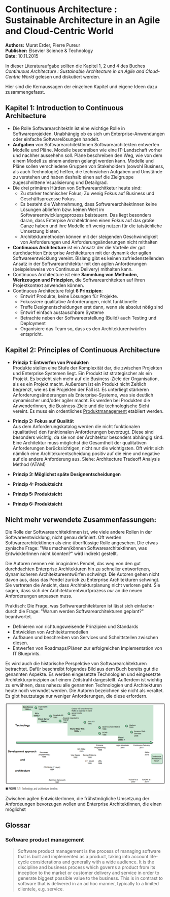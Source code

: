 # Continuous Architecture : Sustainable Architecture in an Agile and Cloud-Centric World

**Authors:** Murat Erder, Pierre Pureur<br>
**Publisher:** Elsevier Science & Technology<br>
**Date:** 10.11.2015

In dieser Literaturaufgabe sollten die Kapitel 1, 2 und 4 des Buches *Continuous Architecture : Sustainable Architecture in an Agile and Cloud-Centric World* gelesen und diskutiert werden.

Hier sind die Kernaussagen der einzelnen Kapitel und eigene Ideen dazu zusammengefasst. 

## Kapitel 1: Introduction to Continuous Architecture

- Die Rolle SoftwarearchitektIn ist eine wichtige Rolle in Softwareprojekten. Unabhängig ob es sich um Enterprise-Anwendungen oder einfache Softwarelösungen handelt.
- **Aufgaben** von SoftwarearchitektInnen Softwarearchitekten entwerfen Modelle und Pläne. Modelle beschreiben wie eine IT-Landschaft vorher und nachher aussehehn soll. Pläne beschreiben den Weg, wie von dem einem Modell zu einem anderen gelangt werden kann. Modelle und Pläne sollen verschiedene Gruppen von Stakeholdern (sowohl Business, als auch Technologie) helfen, die technsichen Aufgaben und Umstände zu verstehen und haben deshalb einen auf die Zielgruppe zugeschnittene Vsualisierung und Detailgrad.
- Die drei primären Hürden von Softwarearchitketur heute sind:
  - Zu starker technischer Fokus; Zu wenig Fokus auf Business und Geschäftsprozesse Fokus.
  - Es besteht die Wahrnehmung, dass SoftwarearchitektInnen keine Lösungen abliefern bzw. keinen Wert im Softwareentwicklungsprozess beisteuern. Das liegt besonders daran, dass Enterpise ArchitektInnen einen Fokus auf das große Ganze haben und ihre Modelle oft wenig nutzen für die tatsächliche Umsetzung bieten.
  - Architekturmethoden können mit der steigenden Geschwindigkeit von Anforderungen und Anforderungsänderungen nicht mithalten
- **Continuous Architecture** ist ein Ansatz der die Vorteile der gut durchdachten Enterprise Architekturen mit der dynamik der agilen Softwareentwicklung vereint. Bislang gibt es keinen zufriedenstellenden Ansatz in der Softwarearchitektur mit den agilen Anforderungen (beispielsweise von Continuous Delivery) mithalten kann.
- Continuous Architecture ist eine **Sammlung von Methoden, Werkzeugen und Prinzipien**, die Softwarearchitekten auf ihren Projektkontext anwenden können.
- Continuous Architecture folgt **6 Prinzipien**:
  - Entwirf Produkte, keine Lösungen für Projekte.
  - Fokussiere qualitative Anforderungen, nicht funktionelle
  - Treffe Designentscheidungen erst dann, wenn sie absolut nötig sind
  - Entwirf einfach austauschbare Systeme
  - Betrachte neben der Softwareerstellung (Build) auch Testing und Deployment
  - Organisiere das Team so, dass es den Architekturentwürfen entspricht.

## Kapitel 2: Principles of Continuous Architecture

- **Prinzip 1: Entwerfen von Produkten**<br>
Produkte stellen eine Stufe der Komplexität dar, die zwischen Projekten und Enterprise Systemen liegt. Ein Produkt ist strategischer als ein Projekt. Es bezieht sich mehr auf die Business-Ziele der Organisation, als es ein Projekt macht. Außerdem ist ein Produkt nicht Zeitlich begrenzt, wie es bei Projekten der Fall ist. Es unterliegt stärkeren Anforderungsänderungen als Enterprise-Systeme, was sie deutlich dynamischer und/oder agiler macht. Es werden bei Produkten die AnwenderInnen, die Business-Ziele und die technologische Sicht vereint. Es muss ein ordentliches [Produktmanagement](#software-product-management) etabliert werden.
- **Prinzip 2: Fokus auf Qualität**<br>
Aus dem Anforderungskatalog werden die nicht funktionalen (qualitative) den funktionalen Anforderungen bevorzugt. Diese sind besonders wichtig, da sie von der Architektur besonders abhängig sind. Eine Architektur muss möglichst die Gesamtheit der qualitativen Anforderungen berücksichtigen, nicht nur die wichtigsten. Oft wirkt sich nämlich eine Architekurentscheidung positiv auf die eine und negative auf die andere Anforderung aus. Siehe: Architecture Tradeoff Analysis Method (ATAM)
- **Prinzip 3: Möglichst späte Designentscheidungen**<br>

- **Prinzip 4: Produktsicht**<br>

- **Prinzip 5: Produktsicht**<br>

- **Prinzip 6: Produktsicht**<br>

## Nicht mehr verwendete Zusammenfassungen:

Die Rolle der SoftwarearchitektInnen ist, wie viele andere Rollen in der Softwareentwicklung, nicht genau definiert. Oft werden SoftwarearchitektInnen als eine überflüssige Rolle angesehen. Die etwas zynische Frage: "Was machen/können SoftwarearchitektInnen, was EntwicklerInnen nicht könnten?" wird indirekt gestellt.

Die Autoren nennen ein imaginäres Pendel, das weg von den gut durchdachten Enterprise Architekturen hin zu schneller entworfenen, dynamischeren Architektureentwürfen schwingt. Die Autoren gehen nicht davon aus, dass das Pendel zurück zu Enterprise Architekturen schwingt. Sie vertreten die Ansicht, dass Architekturplanung nicht verloren geht. Sie sagen, dass sich der Architekturentwurfprozess *nur* an die neuen Anforderungen anpassen muss.

Praktisch:
Die Frage, was Softwarearchitekturen ist lässt sich einfacher durch die Frage: "Warum werden Softwarearchitekturen geplant?" beantwortet.

- Definieren von richtungsweisende Prinzipien und Standards
- Entwicklen von Architekturmodellen
- Aufbauen und beschreiben von Services und Schnittstellen zwischen diesen.
- Entwerfen von Roadmaps/Plänen zur erfolgreichen Implementation von IT Blueprints.

Es wird auch die historische Perspektive von Softwarearchitekturen betrachtet. Dafür beschreibt folgendes Bild aus dem Buch bereits gut die genannten Aspekte. Es werden eingesetzte Technologien und eingesetzte Architekturprinzipien auf einem Zeitstrahl dargestellt. Außerdem ist wichtig zu erwähnen, dass nahezu alle genannten Technologien und Architekturen heute noch verwndet werden. Die Autoren bezeichnen sie nicht als veraltet. Es gibt heutzutage nur weniger Anforderungen, die diese erfordern. 

![Technologie- und Architektur-Zeitleiste](images/technology-and-architecture-timeline.png)

Zwischen agilen EntwicklerInnen, die frühstmögliche Umsetzung der Anfordeungen bevorzugen wollen und Enterprise ArchitektInnen, die einen möglichst 

## Glossar
### Software product management
> Software product management is the process of managing
software that is built and implemented as a product, taking into
account life-cycle considerations and generally with a wide
audience. It is the discipline and business process which governs
a product from its inception to the market or customer delivery
and service in order to generate biggest possible value to the
business. This is in contrast to software that is delivered in an ad
hoc manner, typically to a limited clientele, e.g. service.